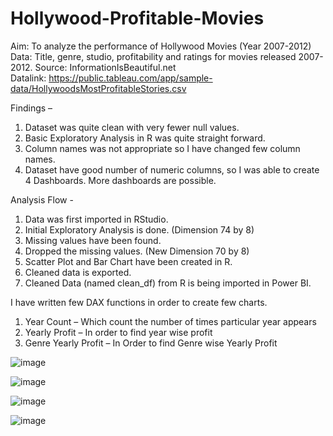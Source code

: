 # Hollywood-Profitable-Movies
Aim: To analyze the performance of Hollywood Movies (Year 2007-2012)   
Data: Title, genre, studio, profitability and ratings for movies released 2007-2012. 
Source: InformationIsBeautiful.net  
Datalink:  https://public.tableau.com/app/sample-data/HollywoodsMostProfitableStories.csv

Findings – 
1. Dataset was quite clean with very fewer null values. 
2. Basic Exploratory Analysis in R was quite straight forward.
3. Column names was not appropriate so I have changed few column names.
4. Dataset have good number of numeric columns, so I was able to create 4 Dashboards. More dashboards are possible.
   
Analysis Flow -
1.	Data was first imported in RStudio. 
2.	Initial Exploratory Analysis is done. (Dimension 74 by 8)
3.	Missing values have been found.
4.	Dropped the missing values. (New Dimension 70 by 8)
5.	Scatter Plot and Bar Chart have been created in R.
6.	Cleaned data is exported.
7.	Cleaned Data (named clean_df) from R is being imported in Power BI.

I have written few DAX functions in order to create few charts.
1.	Year Count – Which count the number of times particular year appears
2.	Yearly Profit – In order to find year wise profit 
3.	Genre Yearly Profit – In Order to find Genre wise Yearly Profit


![image](https://github.com/sapnakhandelwal/Hollywood-Profitable-Movies/assets/147053399/70ff84b8-82d1-47f3-b245-45e2264ce288)


![image](https://github.com/sapnakhandelwal/Hollywood-Profitable-Movies/assets/147053399/97c83eb0-e085-41e5-9037-2b610457855d)


![image](https://github.com/sapnakhandelwal/Hollywood-Profitable-Movies/assets/147053399/1c68c8f4-7a75-4557-8e42-97d02b125947)


![image](https://github.com/sapnakhandelwal/Hollywood-Profitable-Movies/assets/147053399/2eb1e4bb-54aa-41b6-b739-b6e8c921459a)







